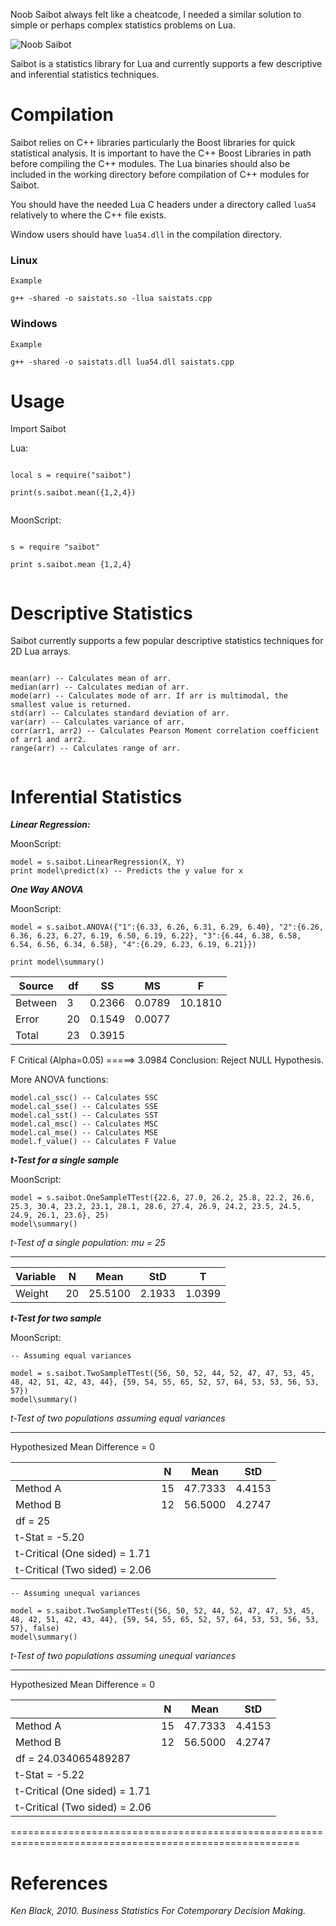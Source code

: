 Noob Saibot always felt like a cheatcode, I needed a similar solution to simple or perhaps complex statistics problems on Lua. 

![Noob Saibot](https://c.tenor.com/ckUZEMepZw4AAAAC/mortal-kombat-noob-saibot.gif)

Saibot is a statistics library for Lua and currently supports a few descriptive and inferential statistics techniques.


# Compilation

Saibot relies on C++ libraries particularly the Boost libraries for quick statistical analysis. It is important to have the C++ Boost Libraries in path before compiling the C++ modules. The Lua binaries should also be included in the working directory before compilation of C++ modules for Saibot.

You should have the needed Lua C headers under a directory called `lua54` relatively to where the C++ file exists. 

Window users should have `lua54.dll` in the compilation directory.

### Linux

```
Example 

g++ -shared -o saistats.so -llua saistats.cpp

```

### Windows

```
Example

g++ -shared -o saistats.dll lua54.dll saistats.cpp

```


# Usage

Import Saibot

Lua:

```

local s = require("saibot")

print(s.saibot.mean({1,2,4})


```

MoonScript:

```

s = require "saibot"

print s.saibot.mean {1,2,4}


```


# Descriptive Statistics

Saibot currently supports a few popular descriptive statistics techniques for 2D Lua arrays.  

```

mean(arr) -- Calculates mean of arr.
median(arr) -- Calculates median of arr.
mode(arr) -- Calculates mode of arr. If arr is multimodal, the smallest value is returned.
std(arr) -- Calculates standard deviation of arr.
var(arr) -- Calculates variance of arr.
corr(arr1, arr2) -- Calculates Pearson Moment correlation coefficient of arr1 and arr2.
range(arr) -- Calculates range of arr.


```
 

# Inferential Statistics


***Linear Regression:***

MoonScript:

```
model = s.saibot.LinearRegression(X, Y)
print model\predict(x) -- Predicts the y value for x

```


***One Way ANOVA***

MoonScript:

```
model = s.saibot.ANOVA({"1":{6.33, 6.26, 6.31, 6.29, 6.40}, "2":{6.26, 6.36, 6.23, 6.27, 6.19, 6.50, 6.19, 6.22}, "3":{6.44, 6.38, 6.58, 6.54, 6.56, 6.34, 6.58}, "4":{6.29, 6.23, 6.19, 6.21}})
  
print model\summary()

```

|Source   | df 		| SS  | 		 MS  | 		 F|
|---|---|---|---|---|
|Between |		3 	|	  0.2366 |	0.0789 |	10.1810|
|Error 		|  20 	|	 0.1549 |	0.0077| |
|Total 	|	23 		| 0.3915| | |
F Critical (Alpha=0.05) =====> 3.0984
Conclusion: Reject NULL Hypothesis.


More ANOVA functions:

```
model.cal_ssc() -- Calculates SSC
model.cal_sse() -- Calculates SSE
model.cal_sst() -- Calculates SST
model.cal_msc() -- Calculates MSC
model.cal_mse() -- Calculates MSE
model.f_value() -- Calculates F Value
```


***t-Test for a single sample***

MoonScript:

```
model = s.saibot.OneSampleTTest({22.6, 27.0, 26.2, 25.8, 22.2, 26.6, 25.3, 30.4, 23.2, 23.1, 28.1, 28.6, 27.4, 26.9, 24.2, 23.5, 24.5, 24.9, 26.1, 23.6}, 25)
model\summary()

```

*t-Test of a single population: mu = 25*

-------------------------------

Variable 	|	 N 	|	 Mean |		 StD |			 T
|---|---|---|---|---|
Weight 	|	   20 |		25.5100 | 2.1933 |	1.0399


***t-Test for two sample***

MoonScript:

```
-- Assuming equal variances

model = s.saibot.TwoSampleTTest({56, 50, 52, 44, 52, 47, 47, 53, 45, 48, 42, 51, 42, 43, 44}, {59, 54, 55, 65, 52, 57, 64, 53, 53, 56, 53, 57})
model\summary()
```

*t-Test of two populations assuming equal variances*

--------------------------

Hypothesized Mean Difference = 0

|        		 | N 		|  Mean |		    StD|
|---|---|---|---|
|Method A 	|	 15 |		 47.7333 |		 4.4153|
|Method B 		 |12 		| 56.5000 	|	 4.2747|
|df = 25|
|t-Stat =  -5.20|
|t-Critical (One sided) =   1.71
|t-Critical (Two sided) =   2.06

```
-- Assuming unequal variances

model = s.saibot.TwoSampleTTest({56, 50, 52, 44, 52, 47, 47, 53, 45, 48, 42, 51, 42, 43, 44}, {59, 54, 55, 65, 52, 57, 64, 53, 53, 56, 53, 57}, false)
model\summary()
```

*t-Test of two populations assuming unequal variances*

--------------------------

Hypothesized Mean Difference = 0

|       |N 		|  Mean |		    StD|
|---|---|---|---|
|Method A |		 15 	|	 47.7333 	|	 4.4153|
|Method B |		 12 	|	 56.5000 	|	 4.2747|
|df = 24.034065489287|
|t-Stat =  -5.22|
|t-Critical (One sided) =   1.71
|t-Critical (Two sided) =   2.06


========================================================================================================

# References
_Ken Black, 2010. Business Statistics For Cotemporary Decision Making._
